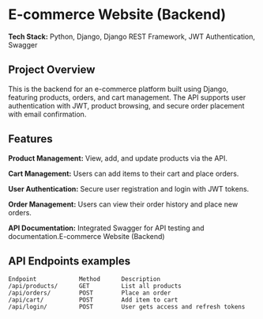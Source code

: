 # E-commerce Website (Backend)
**Tech Stack:** Python, Django, Django REST Framework, JWT Authentication, Swagger

## Project Overview
This is the backend for an e-commerce platform built using Django, featuring products, orders, and cart management. The API supports user authentication with JWT, product browsing, and secure order placement with email confirmation.

## Features
**Product Management:** View, add, and update products via the API.

**Cart Management:** Users can add items to their cart and place orders.

**User Authentication:** Secure user registration and login with JWT tokens.

**Order Management:** Users can view their order history and place new orders.

**API Documentation:** Integrated Swagger for API testing and documentation.E-commerce Website (Backend)

## API Endpoints examples
```
Endpoint	        Method	    Description
/api/products/	    GET	        List all products
/api/orders/	    POST	    Place an order
/api/cart/	        POST	    Add item to cart
/api/login/	        POST	    User gets access and refresh tokens
```
